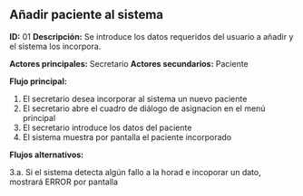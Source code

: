 ## Añadir paciente al sistema
**ID:** 01 **Descripción:** Se introduce los datos requeridos del usuario a añadir y el sistema los incorpora.

**Actores principales:** Secretario **Actores secundarios:** Paciente

**Flujo principal:**
1. El secretario desea incorporar al sistema un nuevo paciente
2. El secretario abre el cuadro de diálogo de asignacion en el menú principal
3. El secretario introduce los datos del paciente
4. El sistema muestra por pantalla el paciente incorporado

**Flujos alternativos:**

3.a. Si el sistema detecta algún fallo a la horad e incoporar un dato, mostrará ERROR por pantalla
